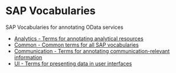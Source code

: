 # SAP Vocabularies
SAP Vocabularies for annotating OData services
- [Analytics - Terms for annotating analytical resources](Analytics.md)
- [Common - Common terms for all SAP vocabularies](Common.md)
- [Communication - Terms for annotating communication-relevant information](Communcation.md)
- [UI - Terms for presenting data in user interfaces](UI.md)
